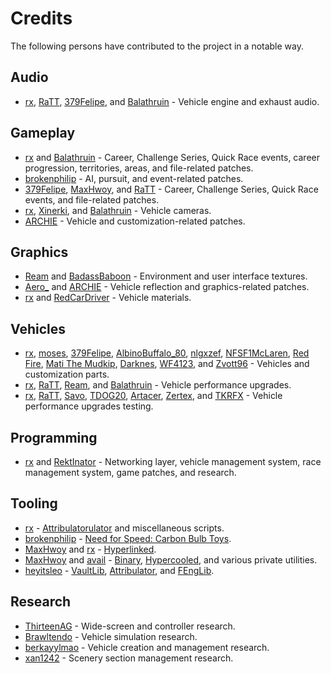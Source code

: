 # Credits
The following persons have contributed to the project in a notable way.

## Audio
* [rx], [RaTT], [379Felipe], and [Balathruin] - Vehicle engine and exhaust audio.

## Gameplay
* [rx] and [Balathruin] - Career, Challenge Series, Quick Race events, career progression, territories, areas, and file-related patches.
* [brokenphilip] - AI, pursuit, and event-related patches.
* [379Felipe], [MaxHwoy], and [RaTT] - Career, Challenge Series, Quick Race events, and file-related patches.
* [rx], [Xinerki], and [Balathruin] - Vehicle cameras.
* [ARCHIE] - Vehicle and customization-related patches.

## Graphics
* [Ream] and [BadassBaboon] - Environment and user interface textures.
* [Aero_] and [ARCHIE] - Vehicle reflection and graphics-related patches.
* [rx] and [RedCarDriver] - Vehicle materials.

## Vehicles
* [rx], [moses], [379Felipe], [AlbinoBuffalo_80], [nlgxzef], [NFSF1McLaren], [Red Fire], [Mati The Mudkip], [Darknes], [WF4123], and [Zvott96] - Vehicles and customization parts.
* [rx], [RaTT], [Ream], and [Balathruin] - Vehicle performance upgrades.
* [rx], [RaTT], [Savo], [TDOG20], [Artacer], [Zertex], and [TKRFX] - Vehicle performance upgrades testing.

## Programming
* [rx] and [RektInator] - Networking layer, vehicle management system, race management system, game patches, and research.

## Tooling
* [rx] - [Attribulatorulator] and miscellaneous scripts.
* [brokenphilip] - [Need for Speed: Carbon Bulb Toys].
* [MaxHwoy] and [rx] - [Hyperlinked].
* [MaxHwoy] and [avail] - [Binary], [Hypercooled], and various private utilities.
* [heyitsleo] - [VaultLib], [Attribulator], and [FEngLib].

## Research
* [ThirteenAG] - Wide-screen and controller research.
* [Brawltendo] - Vehicle simulation research.
* [berkayylmao] - Vehicle creation and management research.
* [xan1242] - Scenery section management research.

<!-- user links. -->
[379Felipe]: https://github.com/Felipe379
[Aero_]: https://github.com/AeroWidescreen
[AlbinoBuffalo_80]: https://youtube.com/@AlbinoBuffalo_80
[ARCHIE]: https://github.com/ArchieGoldmill
[Artacer]: https://youtube.com/@Artacers
[avail]: https://github.com/avail
[BadassBaboon]: https://youtube.com/@badassbaboon
[Balathruin]: https://balathruin.github.io/nfsd
[berkayylmao]: https://github.com/berkayylmao
[Brawltendo]: https://github.com/Brawltendo
[brokenphilip]: https://github.com/brokenphilip
[Darknes]: https://x.com/WnFome
[heyitsleo]: https://github.com/LeoCodes21
[Mati The Mudkip]: https://x.com/MatiTheMudkip
[MaxHwoy]: https://github.com/MaxHwoy
[moses]: https://youtube.com/@powerfulpants
[NFSF1McLaren]: https://youtube.com/@NFSF1McLaren
[nlgxzef]: https://github.com/nlgxzef
[RaTT]: https://github.com/RaTT19
[Ream]: https://github.com/emygs
[Red Fire]: https://youtube.com/@redfire480
[RedCarDriver]: https://nfsmods.xyz/user/5754
[RektInator]: https://github.com/RektInator
[rx]: https://github.com/rxyyy
[Savo]: https://youtube.com/@DnBlast
[TDOG20]: https://youtube.com/@tdog20.
[ThirteenAG]: https://thirteenag.github.io
[TKRFX]: https://youtube.com/@TKRFX
[WF4123]: https://github.com/WF4123
[xan1242]: https://github.com/xan1242
[Xinerki]: https://github.com/Xinerki
[Zertex]: https://youtube.com/@zertex1666
[Zvott96]: https://nfsmods.xyz/user/725

<!-- project links. -->
[Attribulator]: https://github.com/NFSTools/Attribulator
[Attribulatorulator]: https://github.com/NFSCO/Attribulatorulator
[Binary]: https://github.com/SpeedReflect/Binary
[FEngLib]: https://github.com/NFSTools/FEngLib
[Hypercooled]: https://youtube.com/watch?v=dgzrfQYFCZQ
[Hyperlinked]: https://github.com/MaxHwoy/hyperlinked
[Need for Speed: Carbon Bulb Toys]: https://github.com/brokenphilip/NFSCBulbToys
[VaultLib]: https://github.com/NFSTools/VaultLib
